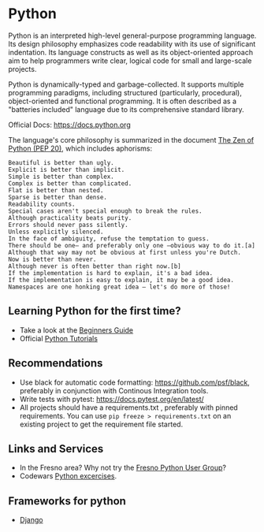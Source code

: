 # Python

Python is an interpreted high-level general-purpose programming language. Its design philosophy emphasizes code readability with its use of significant indentation. Its language constructs as well as its object-oriented approach aim to help programmers write clear, logical code for small and large-scale projects.

Python is dynamically-typed and garbage-collected. It supports multiple programming paradigms, including structured (particularly, procedural), object-oriented and functional programming. It is often described as a "batteries included" language due to its comprehensive standard library.

Official Docs: https://docs.python.org

The language's core philosophy is summarized in the document [The Zen of Python (PEP 20)](https://www.python.org/dev/peps/pep-0020/), which includes aphorisms:
```
Beautiful is better than ugly.
Explicit is better than implicit.
Simple is better than complex.
Complex is better than complicated.
Flat is better than nested.
Sparse is better than dense.
Readability counts.
Special cases aren't special enough to break the rules.
Although practicality beats purity.
Errors should never pass silently.
Unless explicitly silenced.
In the face of ambiguity, refuse the temptation to guess.
There should be one– and preferably only one –obvious way to do it.[a]
Although that way may not be obvious at first unless you're Dutch.
Now is better than never.
Although never is often better than right now.[b]
If the implementation is hard to explain, it's a bad idea.
If the implementation is easy to explain, it may be a good idea.
Namespaces are one honking great idea – let's do more of those!
```


## Learning Python for the first time? 
* Take a look at the [Beginners Guide](https://wiki.python.org/moin/BeginnersGuide)
* Official [Python Tutorials](https://docs.python.org/3/tutorial/index.html#tutorial-index)



## Recommendations
* Use black for automatic code formatting: https://github.com/psf/black, preferably in conjunction with Continous Integration tools. 
* Write tests with pytest: https://docs.pytest.org/en/latest/
* All projects should have a requirements.txt , preferably with pinned requirements. You can use `pip freeze > requirements.txt` on an existing project to get the requirement file started.



## Links and Services
* In the Fresno area? Why not try the [Fresno Python User Group](https://fresnopython.com)? 
* Codewars [Python excercises](https://www.codewars.com/collections/basic-python).

## Frameworks for python

- [Django](django/README.md)
